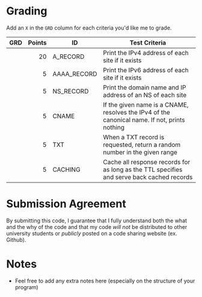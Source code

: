 # Grading

Add an `X` in the `GRD` column for each criteria you'd like me to grade.

| GRD | Points | ID          | Test Criteria                                                                                 |
| --- | -----: | ----------- | --------------------------------------------------------------------------------------------- |
|     |     20 | A_RECORD    | Print the IPv4 address of each site if it exists                                              |
|     |      5 | AAAA_RECORD | Print the IPv6 address of each site if it exists                                              |
|     |      5 | NS_RECORD   | Print the domain name and IP address of an NS of each site                                    |
|     |      5 | CNAME       | If the given name is a CNAME, resolves the IPv4 of the canonical name. If not, prints nothing |
|     |      5 | TXT         | When a TXT record is requested, return a random number in the given range                     |
|     |      5 | CACHING     | Cache all response records for as long as the TTL specifies and serve back cached records     |


# Submission Agreement

By submitting this code, I guarantee that I fully understand both the what
and the why of the code and that my code _will not_ be distributed to other
university students or _publicly_ posted on a code sharing website (ex. Github). 

# Notes

- Feel free to add any extra notes here (especially on the structure of your program)